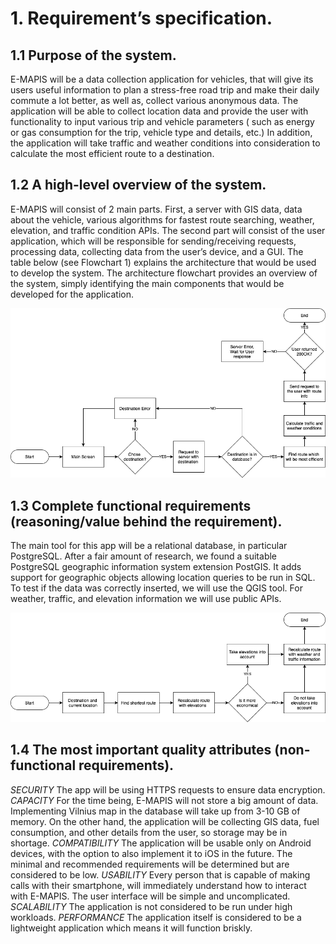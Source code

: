 


# 1. Requirement’s specification.

## 1.1 Purpose of the system.

E-MAPIS will be a data collection application for vehicles, that will give its users useful information to plan a stress-free road trip and make their daily commute a lot better, as well as, collect various anonymous data. The application will be able to collect location data and provide the user with functionality to input various trip and vehicle parameters ( such as energy or gas consumption for the trip, vehicle type and details, etc.) In addition, the application will take traffic and weather conditions into consideration to calculate the most efficient route to a destination.

## 1.2 A high-level overview of the system.

E-MAPIS will consist of 2 main parts. First, a server with GIS data, data about the vehicle, various algorithms for fastest route searching, weather, elevation, and traffic condition APIs. The second part will consist of the user application, which will be responsible for sending/receiving requests, processing data, collecting data from the user’s device, and a GUI.
The table below (see Flowchart 1) explains the architecture that would be used to develop the system. The architecture flowchart provides an overview of the system, simply identifying the main components that would be developed for the application.

![Flowchart 1. An example of a high-level](/assets/Flowchart1.png)


## 1.3 Complete functional requirements (reasoning/value behind the requirement).

The main tool for this app will be a relational database, in particular PostgreSQL. After a fair amount of research, we found a suitable PostgreSQL geographic information system extension PostGIS. It adds support for geographic objects allowing location queries to be run in SQL. To test if the data was correctly inserted, we will use the QGIS tool. For weather, traffic, and elevation information we will use public APIs.

![Flowchart 2. Effective route-finding algorithm](/assets/Flowchart2.png)


## 1.4 The most important quality attributes (non-functional requirements).

*SECURITY*
The app will be using HTTPS requests to ensure data encryption.
*CAPACITY*
For the time being, E-MAPIS will not store a big amount of data. Implementing Vilnius map in the database will take up from 3-10 GB of memory. On the other hand, the application will be collecting GIS data, fuel consumption, and other details from the user, so storage may be in shortage.
*COMPATIBILITY*
The application will be usable only on Android devices, with the option to also implement it to iOS in the future. The minimal and recommended requirements will be determined but are considered to be low.
*USABILITY*
Every person that is capable of making calls with their smartphone, will immediately understand how to interact with E-MAPIS. The user interface will be simple and uncomplicated.
*SCALABILITY*
The application is not considered to be run under high workloads.
*PERFORMANCE*
The application itself is considered to be a lightweight application which means it will function briskly.